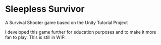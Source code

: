 # Sleepless Survivor
A Survival Shooter game based on the Unity Tutorial Project

I developed this game further for education purposes and to make it more fan to play.
This is still in WIP.
